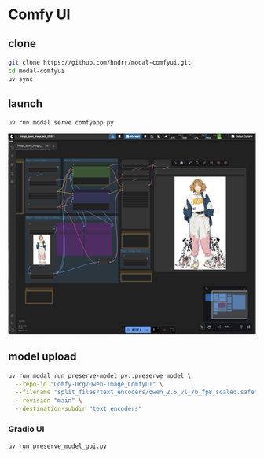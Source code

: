 # Comfy UI

## clone

```bash
git clone https://github.com/hndrr/modal-comfyui.git
cd modal-comfyui
uv sync
```

## launch

```bash
uv run modal serve comfyapp.py
```

![ComfyUI](assets/2025-09-28-21-11-34.png)

## model upload

```bash
uv run modal run preserve-model.py::preserve_model \
  --repo-id "Comfy-Org/Qwen-Image_ComfyUI" \
  --filename "split_files/text_encoders/qwen_2.5_vl_7b_fp8_scaled.safetensors" \
  --revision "main" \
  --destination-subdir "text_encoders"
```

### Gradio UI

```bash
uv run preserve_model_gui.py
```
